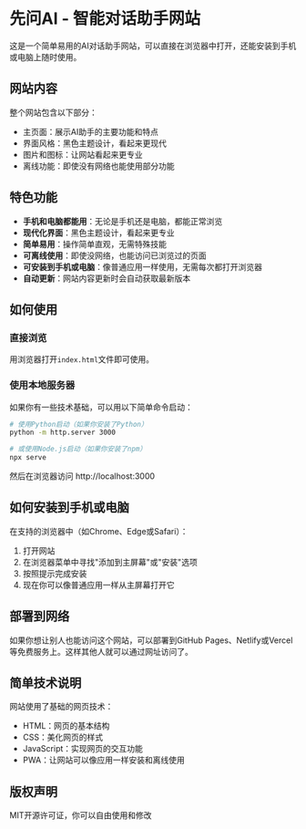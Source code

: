 # 先问AI - 智能对话助手网站

这是一个简单易用的AI对话助手网站，可以直接在浏览器中打开，还能安装到手机或电脑上随时使用。

## 网站内容

整个网站包含以下部分：
- 主页面：展示AI助手的主要功能和特点
- 界面风格：黑色主题设计，看起来更现代
- 图片和图标：让网站看起来更专业
- 离线功能：即使没有网络也能使用部分功能

## 特色功能

- **手机和电脑都能用**：无论是手机还是电脑，都能正常浏览
- **现代化界面**：黑色主题设计，看起来更专业
- **简单易用**：操作简单直观，无需特殊技能
- **可离线使用**：即使没网络，也能访问已浏览过的页面
- **可安装到手机或电脑**：像普通应用一样使用，无需每次都打开浏览器
- **自动更新**：网站内容更新时会自动获取最新版本

## 如何使用

### 直接浏览

用浏览器打开`index.html`文件即可使用。

### 使用本地服务器

如果你有一些技术基础，可以用以下简单命令启动：

```bash
# 使用Python启动（如果你安装了Python）
python -m http.server 3000

# 或使用Node.js启动（如果你安装了npm）
npx serve
```

然后在浏览器访问 http://localhost:3000

## 如何安装到手机或电脑

在支持的浏览器中（如Chrome、Edge或Safari）：

1. 打开网站
2. 在浏览器菜单中寻找"添加到主屏幕"或"安装"选项
3. 按照提示完成安装
4. 现在你可以像普通应用一样从主屏幕打开它

## 部署到网络

如果你想让别人也能访问这个网站，可以部署到GitHub Pages、Netlify或Vercel等免费服务上。这样其他人就可以通过网址访问了。

## 简单技术说明

网站使用了基础的网页技术：
- HTML：网页的基本结构
- CSS：美化网页的样式
- JavaScript：实现网页的交互功能
- PWA：让网站可以像应用一样安装和离线使用

## 版权声明

MIT开源许可证，你可以自由使用和修改 